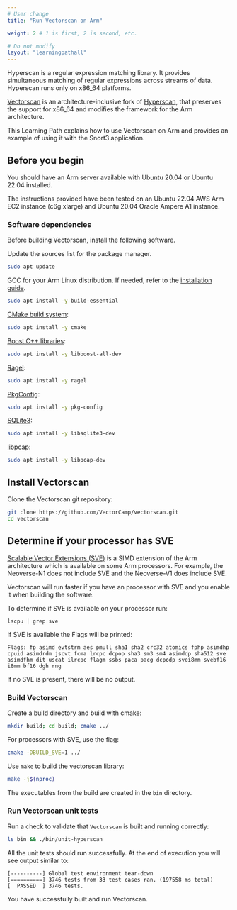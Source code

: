 ```yaml
---
# User change
title: "Run Vectorscan on Arm"

weight: 2 # 1 is first, 2 is second, etc.

# Do not modify
layout: "learningpathall"
---
```


Hyperscan is a regular expression matching library. It provides simultaneous matching of regular expressions across streams of data. Hyperscan runs only on x86_64 platforms.

[Vectorscan](https://github.com/VectorCamp/vectorscan) is an architecture-inclusive fork of [Hyperscan](https://github.com/intel/hyperscan), that preserves the support for x86_64 and modifies the framework for the Arm architecture.

This Learning Path explains how to use Vectorscan on Arm and provides an example of using it with the Snort3 application.

## Before you begin

You should have an Arm server available with Ubuntu 20.04 or Ubuntu 22.04 installed.

The instructions provided have been tested on an Ubuntu 22.04 AWS Arm EC2 instance (c6g.xlarge) and Ubuntu 20.04 Oracle Ampere A1 instance.

### Software dependencies

Before building Vectorscan, install the following software.

Update the sources list for the package manager.

```bash
sudo apt update
```

GCC for your Arm Linux distribution. If needed, refer to the [installation guide](/install-guides/gcc/native/).

```bash
sudo apt install -y build-essential
```

[CMake build system](https://cmake.org/):

```bash
sudo apt install -y cmake
```

[Boost C++ libraries](https://www.boost.org/):

```bash
sudo apt install -y libboost-all-dev
```

[Ragel](https://packages.ubuntu.com/bionic/ragel):

```bash
sudo apt install -y ragel
```

[PkgConfig](https://en.wikipedia.org/wiki/Pkg-config):

```bash
sudo apt install -y pkg-config
```

[SQLite3](https://www.sqlite.org/index.html):

```bash
sudo apt install -y libsqlite3-dev
```

[libpcap](https://www.tcpdump.org/):

```bash
sudo apt install -y libpcap-dev
```

## Install Vectorscan

Clone the Vectorscan git repository:

```bash
git clone https://github.com/VectorCamp/vectorscan.git
cd vectorscan
```

## Determine if your processor has SVE

[Scalable Vector Extensions (SVE)](https://developer.arm.com/Architectures/Scalable%20Vector%20Extensions) is a SIMD extension of the Arm architecture which is available on some Arm processors. For example, the Neoverse-N1 does not include SVE and the Neoverse-V1 does include SVE.

Vectorscan will run faster if you have an processor with SVE and you enable it when building the software.

To determine if SVE is available on your processor run:

```console
lscpu | grep sve
```

If SVE is available the Flags will be printed:

```output
Flags: fp asimd evtstrm aes pmull sha1 sha2 crc32 atomics fphp asimdhp cpuid asimdrdm jscvt fcma lrcpc dcpop sha3 sm3 sm4 asimddp sha512 sve asimdfhm dit uscat ilrcpc flagm ssbs paca pacg dcpodp svei8mm svebf16 i8mm bf16 dgh rng
```

If no SVE is present, there will be no output.

### Build Vectorscan

Create a build directory and build with cmake:

```bash { cwd="./vectorscan" }
mkdir build; cd build; cmake ../
```

For processors with SVE, use the flag:

```bash { cwd="./vectorscan/build" }
cmake -DBUILD_SVE=1 ../
```

Use `make` to build the vectorscan library:

```bash { cwd="./vectorscan/build" }
make -j$(nproc)
```

The executables from the build are created in the `bin` directory.

### Run Vectorscan unit tests

Run a check to validate that `Vectorscan` is built and running correctly:

```bash { cwd="./vectorscan/build" }
ls bin && ./bin/unit-hyperscan
```

All the unit tests should run successfully. At the end of execution you will see output similar to:

```output
[----------] Global test environment tear-down
[==========] 3746 tests from 33 test cases ran. (197558 ms total)
[  PASSED  ] 3746 tests.
```

You have successfully built and run Vectorscan.
